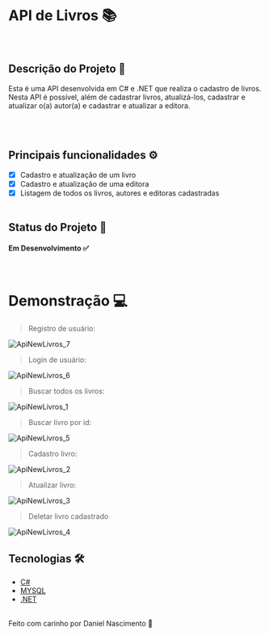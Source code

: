# API de Livros 📚
</br>

## Descrição do Projeto 📝

<p id="descricao"> Esta é uma API desenvolvida em C# e .NET que realiza o cadastro de livros. Nesta API é possível, além de cadastrar livros, atualizá-los, cadastrar e atualizar o(a) autor(a) e cadastrar e atualizar a editora. </p>

</br></br>

## Principais funcionalidades ⚙️

- [x] Cadastro e atualização de um livro
- [x] Cadastro e atualização de uma editora
- [x] Listagem de todos os livros, autores e editoras cadastradas
</br></br>

## Status do Projeto 🎯

<h4> 
  Em Desenvolvimento ✅
</h4>
</br>

# Demonstração 💻

> Registro de usuário:

![ApiNewLivros_7](https://github.com/Danielpvbrbr/ApiNewBook/assets/71656809/ed1b998a-5cba-4d84-a402-45d90315c908)
<br/>

> Login de usuário:

![ApiNewLivros_6](https://github.com/Danielpvbrbr/ApiNewBook/assets/71656809/8da73b5b-9317-4d47-a40c-26cfcea51799)
<br/>

> Buscar todos os livros:

![ApiNewLivros_1](https://github.com/Danielpvbrbr/ApiNewBook/assets/71656809/067ff490-b712-4ec9-8793-ee809d8ccf6d)
<br/>

> Buscar livro por id:

![ApiNewLivros_5](https://github.com/Danielpvbrbr/ApiNewBook/assets/71656809/059a2923-b681-42b1-b897-e562a6b05d76)
<br/>

> Cadastro livro:

![ApiNewLivros_2](https://github.com/Danielpvbrbr/ApiNewBook/assets/71656809/d1ba8d93-81a9-44d9-a66a-8dab94ad27d9)
<br/>

> Atualizar livro:

![ApiNewLivros_3](https://github.com/Danielpvbrbr/ApiNewBook/assets/71656809/01cc12f8-328f-47a8-b72f-94d476878ded)
<br/>

> Deletar livro cadastrado

![ApiNewLivros_4](https://github.com/Danielpvbrbr/ApiNewBook/assets/71656809/d079407e-c7f8-41e6-b958-aa5a3da7ef54)
<br/>

## Tecnologias 🛠️

- [C#](https://learn.microsoft.com/pt-br/dotnet/csharp/)
- [MYSQL](https://www.mysql.com/)
- [.NET](https://learn.microsoft.com/pt-br/dotnet/)
  </br> </br>

Feito com carinho por Daniel Nascimento 💜
